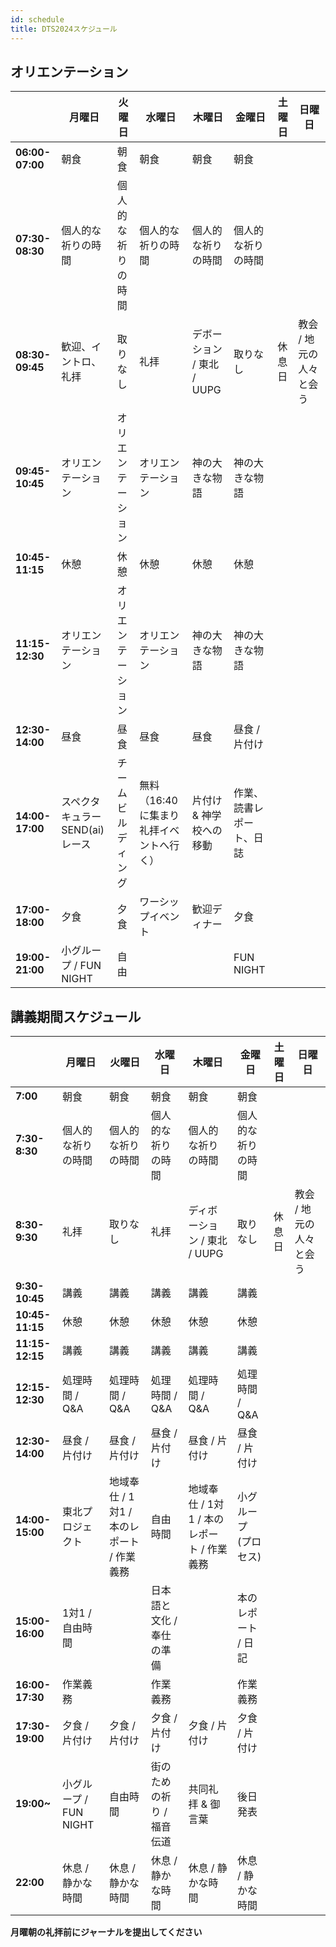 ```yaml
---
id: schedule
title: DTS2024スケジュール
---
```


## オリエンテーション

|                | **月曜日**         | **火曜日**         | **水曜日**       | **木曜日**         | **金曜日**         | **土曜日**      | **日曜日**              |
|---------------------------------------------------|-----------------|------------------|-----------------|------------------|------------------|---------------|------------------|
| **06:00-07:00**  | 朝食             | 朝食              | 朝食             | 朝食              | 朝食              |                  |                  |
| **07:30-08:30**  | 個人的な祈りの時間        | 個人的な祈りの時間         | 個人的な祈りの時間        | 個人的な祈りの時間         | 個人的な祈りの時間         |               |                |
| **08:30-09:45**  | 歓迎、イントロ、礼拝 | 取りなし          | 礼拝              | デボーション / 東北 / UUPG  | 取りなし          | 休息日          | 教会 / 地元の人々と会う |
| **09:45-10:45**  | オリエンテーション | オリエンテーション | オリエンテーション | 神の大きな物語     | 神の大きな物語     |               |                     |
| **10:45-11:15**   | 休憩              | 休憩               | 休憩              | 休憩               | 休憩               |               |                     |
| **11:15-12:30**   | オリエンテーション | オリエンテーション | オリエンテーション | 神の大きな物語     | 神の大きな物語     |               |                     |
| **12:30-14:00**   | 昼食              | 昼食               | 昼食              | 昼食               | 昼食 / 片付け        |      |             |
| **14:00-17:00**   | スペクタキュラーSEND(ai)レース | チームビルディング | 無料（16:40に集まり礼拝イベントへ行く） | 片付け & 神学校への移動 | 作業、読書レポート、日誌  |               |                     |
| **17:00-18:00**  | 夕食              | 夕食               | ワーシップイベント       | 歓迎ディナー         | 夕食              |               |                     |
| **19:00-21:00**  | 小グループ / FUN NIGHT | 自由              |                   |                   | FUN NIGHT           |               |                     |


## 講義期間スケジュール

|                   | **月曜日**            | **火曜日**          | **水曜日**                      | **木曜日**                         | **金曜日**         | **土曜日**               |  **日曜日**           |
|-----------------------------|------------------------|--------------------------------------|-----------------------------------|------------------------------------|----------------------|--------------------------|----------------------|
| **7:00**               | 朝食      | 朝食     | 朝食    | 朝食        |  朝食        |                          |
| **7:30-8:30**          | 個人的な祈りの時間         | 個人的な祈りの時間 | 個人的な祈りの時間 | 個人的な祈りの時間 | 個人的な祈りの時間  |   |   |
| **8:30-9:30**          | 礼拝                | 取りなし                         | 礼拝                           | ディボーション / 東北 / UUPG              | 取りなし                     |   休息日      | 教会 / 地元の人々と会う  |
| **9:30-10:45**         | 講義          | 講義                         | 講義                      | 講義                       | 講義          |                          |    |
| **10:45-11:15**        | 休憩              | 休憩                            | 休憩                         | 休憩                          | 休憩             |                          |    |
| **11:15-12:15**        | 講義           | 講義                         | 講義                      | 講義                      | 講義          |                          |    |
| **12:15-12:30**        | 処理時間 / Q&A       | 処理時間 / Q&A                     | 処理時間 / Q&A                  | 処理時間 / Q&A                   | 処理時間 / Q&A      |                          |    |
| **12:30-14:00**        | 昼食 / 片付け  | 昼食 / 片付け         | 昼食 / 片付け     | 昼食 / 片付け     | 昼食 / 片付け |                          |    |
| **14:00-15:00**        | 東北プロジェクト     | 地域奉仕 / 1対1 / 本のレポート / 作業義務 | 自由時間 | 地域奉仕 / 1対1 / 本のレポート / 作業義務 | 小グループ (プロセス)   |                          |    |
| **15:00-16:00**        | 1対1 / 自由時間 |  | 日本語と文化 / 奉仕の準備 |  | 本のレポート / 日記        |            |    |
| **16:00-17:30**        | 作業義務 |  | 作業義務 |  | 作業義務 |                    |    |
| **17:30-19:00**        | 夕食 / 片付け    | 夕食 / 片付け            | 夕食 / 片付け               | 夕食 / 片付け                | 夕食 / 片付け   |                          |    |
| **19:00~**             | 小グループ / FUN NIGHT | 自由時間          | 街のための祈り / 福音伝道    | 共同礼拝 & 御言葉   | 後日発表                  |                          |    |
| **22:00**              | 休息 / 静かな時間   | 休息 / 静かな時間                 | 休息 / 静かな時間              | 休息 / 静かな時間               | 休息 / 静かな時間  |                          |    |


**月曜朝の礼拝前にジャーナルを提出してください**
